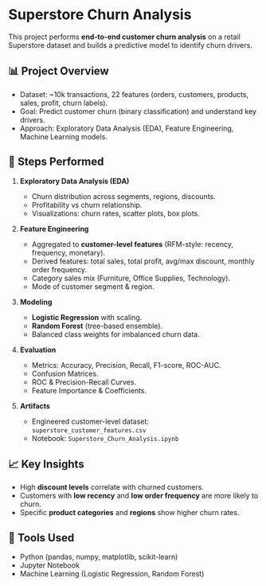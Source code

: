 # Superstore Churn Analysis

This project performs **end-to-end customer churn analysis** on a retail Superstore dataset and builds a predictive model to identify churn drivers.

## 📊 Project Overview
- Dataset: ~10k transactions, 22 features (orders, customers, products, sales, profit, churn labels).
- Goal: Predict customer churn (binary classification) and understand key drivers.
- Approach: Exploratory Data Analysis (EDA), Feature Engineering, Machine Learning models.

## 🔎 Steps Performed
1. **Exploratory Data Analysis (EDA)**
   - Churn distribution across segments, regions, discounts.
   - Profitability vs churn relationship.
   - Visualizations: churn rates, scatter plots, box plots.

2. **Feature Engineering**
   - Aggregated to **customer-level features** (RFM-style: recency, frequency, monetary).
   - Derived features: total sales, total profit, avg/max discount, monthly order frequency.
   - Category sales mix (Furniture, Office Supplies, Technology).
   - Mode of customer segment & region.

3. **Modeling**
   - **Logistic Regression** with scaling.
   - **Random Forest** (tree-based ensemble).
   - Balanced class weights for imbalanced churn data.

4. **Evaluation**
   - Metrics: Accuracy, Precision, Recall, F1-score, ROC-AUC.
   - Confusion Matrices.
   - ROC & Precision-Recall Curves.
   - Feature Importance & Coefficients.

5. **Artifacts**
   - Engineered customer-level dataset: `superstore_customer_features.csv`
   - Notebook: `Superstore_Churn_Analysis.ipynb`

## 📈 Key Insights
- High **discount levels** correlate with churned customers.
- Customers with **low recency** and **low order frequency** are more likely to churn.
- Specific **product categories** and **regions** show higher churn rates.

## 🚀 Tools Used
- Python (pandas, numpy, matplotlib, scikit-learn)
- Jupyter Notebook
- Machine Learning (Logistic Regression, Random Forest)



